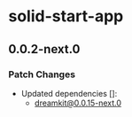 # solid-start-app

## 0.0.2-next.0

### Patch Changes

- Updated dependencies []:
  - dreamkit@0.0.15-next.0
